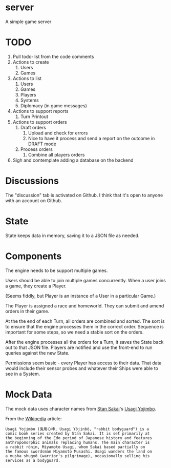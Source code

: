 # server
A simple game server

# TODO
1. Pull todo-list from the code comments
1. Actions to create
    1. Users
    1. Games
1. Actions to list
    1. Users
    1. Games
    1. Players
    1. Systems
    1. Diplomacy (in game messages)
1. Actions to support reports
    1. Turn Printout
1. Actions to support orders
    1. Draft orders
        1. Upload and check for errors
        1. Nice to have it process and send a report on the outcome in DRAFT mode
    1. Process orders
        1. Combine all players orders
1. Sigh and contemplate adding a database on the backend

# Discussions
The "discussion" tab is activated on Github.
I think that it's open to anyone with an account on Github.

# State
State keeps data in memory, saving it to a JSON file as needed.

# Components
The engine needs to be support multiple games.

Users should be able to join multiple games concurrently.
When a user joins a game, they create a Player.

(Seems fiddly, but Player is an instance of a User in a particular Game.)

The Player is assigned a race and homeworld.
They can submit and amend orders in their game.

At the the end of each Turn, all orders are combined and sorted.
The sort is to ensure that the engine processes them in the correct order.
Sequence is important for some steps, so we need a stable sort on the orders.

After the engine processes all the orders for a Turn,
it saves the State back out to that JSON file.
Players are notified and use the front-end to run queries
against the new State.

Permissions seem basic - every Player has access to their data.
That data would include their sensor probes and whatever
their Ships were able to see in a System.

# Mock Data
The mock data uses character names from
[Stan Sakai](https://stansakai.com/)'s
[Usagi Yojimbo](http://www.usagiyojimbo.com/).

From the [Wikipedia](https://en.wikipedia.org/wiki/Usagi_Yojimbo) article:

    Usagi Yojimbo (兎用心棒, Usagi Yōjinbō, "rabbit bodyguard") is a
    comic book series created by Stan Sakai. It is set primarily at
    the beginning of the Edo period of Japanese history and features
    anthropomorphic animals replacing humans. The main character is
    a rabbit rōnin, Miyamoto Usagi, whom Sakai based partially on
    the famous swordsman Miyamoto Musashi. Usagi wanders the land on
    a musha shugyō (warrior's pilgrimage), occasionally selling his
    services as a bodyguard. 
